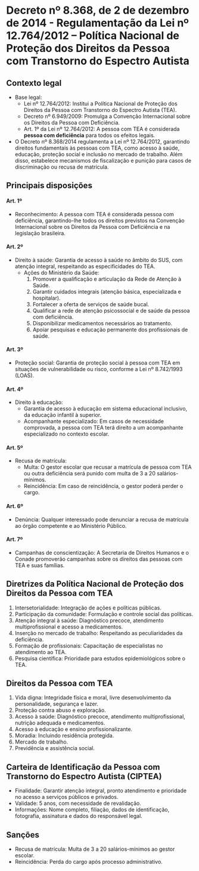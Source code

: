 # Decreto nº 8.368, de 2 de dezembro de 2014 - Regulamentação da Lei nº 12.764/2012 – Política Nacional de Proteção dos Direitos da Pessoa com Transtorno do Espectro Autista

## Contexto legal
- Base legal:  
  - Lei nº 12.764/2012: Institui a Política Nacional de Proteção dos Direitos da Pessoa com Transtorno do Espectro Autista (TEA).  
  - Decreto nº 6.949/2009: Promulga a Convenção Internacional sobre os Direitos da Pessoa com Deficiência.  
  - Art. 1º da Lei nº 12.764/2012: A pessoa com TEA é considerada **pessoa com deficiência** para todos os efeitos legais.
- O Decreto nº 8.368/2014 regulamenta a Lei nº 12.764/2012, garantindo direitos fundamentais às pessoas com TEA, como acesso à saúde, educação, proteção social e inclusão no mercado de trabalho. Além disso, estabelece mecanismos de fiscalização e punição para casos de discriminação ou recusa de matrícula.

## Principais disposições

#### Art. 1º
- Reconhecimento: A pessoa com TEA é considerada pessoa com deficiência, garantindo-lhe todos os direitos previstos na Convenção Internacional sobre os Direitos da Pessoa com Deficiência e na legislação brasileira.

#### Art. 2º  
- Direito à saúde: Garantia de acesso à saúde no âmbito do SUS, com atenção integral, respeitando as especificidades do TEA.  
  - Ações do Ministério da Saúde:  
    1. Promover a qualificação e articulação da Rede de Atenção à Saúde.  
    2. Garantir cuidados integrais (atenção básica, especializada e hospitalar).  
    3. Fortalecer a oferta de serviços de saúde bucal.  
    4. Qualificar a rede de atenção psicossocial e de saúde da pessoa com deficiência.  
    5. Disponibilizar medicamentos necessários ao tratamento.  
    6. Apoiar pesquisas e educação permanente dos profissionais de saúde.  

#### Art. 3º 
- Proteção social: Garantia de proteção social à pessoa com TEA em situações de vulnerabilidade ou risco, conforme a Lei nº 8.742/1993 (LOAS).  

#### Art. 4º  
- Direito à educação:  
  - Garantia de acesso à educação em sistema educacional inclusivo, da educação infantil à superior.  
  - Acompanhante especializado: Em casos de necessidade comprovada, a pessoa com TEA terá direito a um acompanhante especializado no contexto escolar.  

#### Art. 5º  
- Recusa de matrícula:  
  - Multa: O gestor escolar que recusar a matrícula de pessoa com TEA ou outra deficiência será punido com multa de 3 a 20 salários-mínimos.  
  - Reincidência: Em caso de reincidência, o gestor poderá perder o cargo.  

#### Art. 6º  
- Denúncia: Qualquer interessado pode denunciar a recusa de matrícula ao órgão competente e ao Ministério Público.  

#### Art. 7º  
- Campanhas de conscientização: A Secretaria de Direitos Humanos e o Conade promoverão campanhas sobre os direitos das pessoas com TEA e suas famílias.  

## Diretrizes da Política Nacional de Proteção dos Direitos da Pessoa com TEA
1. Intersetorialidade: Integração de ações e políticas públicas.  
2. Participação da comunidade: Formulação e controle social das políticas.  
3. Atenção integral à saúde: Diagnóstico precoce, atendimento multiprofissional e acesso a medicamentos.  
4. Inserção no mercado de trabalho: Respeitando as peculiaridades da deficiência.  
5. Formação de profissionais: Capacitação de especialistas no atendimento ao TEA.  
6. Pesquisa científica: Prioridade para estudos epidemiológicos sobre o TEA.  

## Direitos da Pessoa com TEA
1. Vida digna: Integridade física e moral, livre desenvolvimento da personalidade, segurança e lazer.  
2. Proteção contra abuso e exploração.  
3. Acesso à saúde: Diagnóstico precoce, atendimento multiprofissional, nutrição adequada e medicamentos.  
4. Acesso à educação e ensino profissionalizante.  
5. Moradia: Incluindo residência protegida.  
6. Mercado de trabalho.  
7. Previdência e assistência social.  

## Carteira de Identificação da Pessoa com Transtorno do Espectro Autista (CIPTEA)  
- Finalidade: Garantir atenção integral, pronto atendimento e prioridade no acesso a serviços públicos e privados.  
- Validade: 5 anos, com necessidade de revalidação.  
- Informações: Nome completo, filiação, dados de identificação, fotografia, assinatura e dados do responsável legal.  

## Sanções
- Recusa de matrícula: Multa de 3 a 20 salários-mínimos ao gestor escolar.  
- Reincidência: Perda do cargo após processo administrativo.  